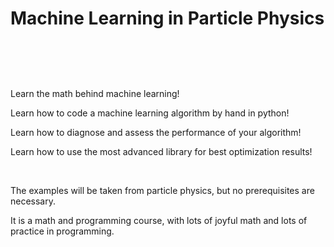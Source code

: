 # Machine Learning in Particle Physics

&nbsp;

```{warning} The course website is currently under construction. Thanks for your patience.
```

&nbsp;

Learn the math behind machine learning!

Learn how to code a machine learning algorithm by hand in python!

Learn how to diagnose and assess the performance of your algorithm!

Learn how to use the most advanced library for best optimization results!

&nbsp;

The examples will be taken from particle physics, but no prerequisites are necessary.

It is a math and programming course, with lots of joyful math and lots of practice in programming.



